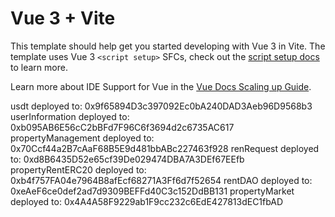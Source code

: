 # Vue 3 + Vite

This template should help get you started developing with Vue 3 in Vite. The template uses Vue 3 `<script setup>` SFCs, check out the [script setup docs](https://v3.vuejs.org/api/sfc-script-setup.html#sfc-script-setup) to learn more.

Learn more about IDE Support for Vue in the [Vue Docs Scaling up Guide](https://vuejs.org/guide/scaling-up/tooling.html#ide-support).


usdt deployed to: 0x9f65894D3c397092Ec0bA240DAD3Aeb96D9568b3
userInformation deployed to: 0xb095AB6E56cC2bBFd7F96C6f3694d2c6735AC617
propertyManagement deployed to: 0x70Ccf44a2B7cAaF68B5E9d481bbABc227463f928
renRequest deployed to: 0xd8B6435D52e65cf39De029474DBA7A3DEf67EEfb
propertyRentERC20 deployed to: 0xb4f757FA04e7964B8afEcf68271A3Ff6d7f52654
rentDAO deployed to: 0xeAeF6ce0def2ad7d9309BEFFd40C3c152DdBB131
propertyMarket deployed to: 0x4A4A58F9229ab1F9cc232c6EdE427813dEC1fbAD